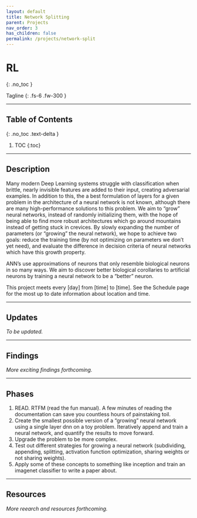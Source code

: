 ```yaml
---
layout: default
title: Network Splitting
parent: Projects
nav_order: 3
has_children: false
permalink: /projects/network-split
---
```


# RL
{: .no_toc }

Tagline
{: .fs-6 .fw-300 }

---

## Table of Contents
{: .no_toc .text-delta }

1. TOC
{:toc}

---

## Description
Many modern Deep Learning systems struggle with classification when brittle, nearly invisible features are added to their input, creating adversarial examples. In addition to this, the a best formulation of layers for a given problem in the architecture of a neural network is not known, although there are many high-performance solutions to this problem. We aim to “grow” neural networks, instead of randomly initializing them, with the hope of being able to find more robust architectures which go around mountains instead of getting stuck in crevices. By slowly expanding the number of parameters (or “growing” the neural network), we hope to achieve two goals: reduce the training time (by not optimizing on parameters we don’t yet need), and evaluate the difference in decision criteria of neural networks which have this growth property.

ANN’s use approximations of neurons that only resemble biological neurons in so many ways. We aim to discover better biological corollaries to artificial neurons by training a neural network to be a “better” neuron.

This project meets every [day] from [time] to [time]. See the Schedule page for the most up to date information about location and time.

---

## Updates
*To be updated.*

---

## Findings
*More exciting findings forthcoming.*

---

## Phases
1. READ. RTFM (read the fun manual). A few minutes of reading the documentation can save you countless hours of painstaking toil.
2. Create the smallest possible version of a “growing” neural network using a single layer dnn on a toy problem. Iteratively append and train a neural network, and quantify the results to move forward.
3. Upgrade the problem to be more complex.
4. Test out different strategies for growing a neural network (subdividing, appending, splitting, activation function optimization, sharing weights or not sharing weights).
5. Apply some of these concepts to something like inception and train an imagenet classifier to write a paper about.


---

## Resources
*More reearch and resources forthcoming.*
